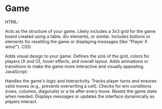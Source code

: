 # Game
HTML:

Acts as the structure of your game.
Likely includes a 3x3 grid for the game board created using a table, div elements, or similar.
Includes buttons or elements for resetting the game or displaying messages (like "Player X wins!").
CSS:

Adds visual design to your game.
Defines the size of the grid, colors for players (X and O), hover effects, and overall layout.
Adds animations or transitions to make the game more interactive and visually appealing.
JavaScript:

Handles the game's logic and interactivity.
Tracks player turns and ensures valid moves (e.g., prevents overwriting a cell).
Checks for win conditions (rows, columns, diagonals) or a tie after every move.
Resets the game state when needed.
Displays messages or updates the interface dynamically as players interact.
